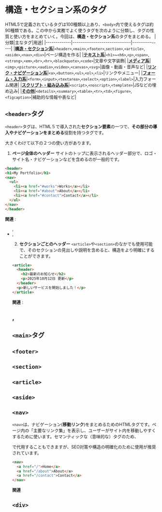 # 構造・セクション系のタグ
HTML5で定義されているタグは100種類以上あり、`<body>`内で使えるタグは約90種類である。この中から実務でよく使うタグを次のように分類し、タグの性質と使い方をまとめていく。今回は、**構造・セクション系**のタグをまとめる。
|分類|主なタグ|用途|
|-------------|------------------------------|---------------|
|[**構造・セクション系**](structure.md)|`<header>`,`<main>`,`<footer>`,`section>`,`<article>`,`<aside>`,`<nav>`,`<div>`|ページ構造を作る|
|[**テキスト系**](text.md)|`<h1>`~`<h6>`,`<p>`,`<span>`,`<strong>`,`<em>`,`<br>`,`<hr>`,`<blockquote>`,`<code>`|文章や文字装飾|
|[**メディア系**](media.md)|`<img>`,`<picture>`,`<audio>`,`<video>`,`<canvas>`,`<svg>`|画像・動画・音声など|
|[**リンク・ナビゲーション系**](link.md)|`<a>`,`<button>`,`<ul>`,`<ol>`,`<li>`|リンクやメニュー|
|[**フォーム・入力系**](form.md)|`<form>`,`<input>`,`<textarea>`,`<select>`,`<option>`,`<label>`|入力フォーム関連|
|[**スクリプト・組み込み系**](script.md)|`<script>`,`<noscript>`,`<template>`|JSなどの埋め込み|
|[**その他**](others.md)|`<details>`,`<summary>`,`<table>`,`<tr>`,`<td>`,`<figure>`,`<figcaption>`|補助的な情報や表など|

## `<header>`タグ
`<header>`タグは、HTML５で導入された**セクション要素**の一つで、**その部分の導入やナビゲーションをまとめる**役割を持つタグです。

大きくわけて以下の２つの使い方があります。
1. **ページ全体のヘッダー**
  サイトのトップに表示されるヘッダー部分で、ロゴ・サイト名・ナビゲーションなどを含めるのが一般的です。
  ```html
  <header>
  <h1>My Portfolio</h1>
  <nav>
    <ul>
      <li><a href="#works">Works</a></li>
      <li><a href="#about">About</a></li>
      <li><a href="#contact">Contact</a></li>
    </ul>
  </nav>
</header>
```
**関連** : [<ul>](topics/HTML/body/link.md) , [<li>](topics/HTML/body/link.md) , [<a>](topics/HTML/body/link.md)

2. **セクションごとのヘッダー**
`<article>`や`<section>`のなかでも使用可能で、そのセクションの見出しや説明を含めると、構造をより明確にすることができます。
```html
<article>
  <header>
    <h2>最新のお知らせ</h2>
    <p>2025年10月12日 更新</p>
  </header>
  <p>新しいサービスを開始しました！</p>
</article>
```
**関連** : [<h2>](topics/HTML/body/text.md) , [<p>](topics/HTML/body/text.md)

## `<main>`タグ

## `<footer>`

## `<section>`


## `<article>`


## `<aside>`


## `<nav>`
`<nav>`は、ナビゲーション(**移動リンク**)をまとめるためのHTMLタグです。ページ内の「主要なリンク集」を表示し、ユーザーがサイト内を移動しやすくするために使います。セマンティックな（意味的な）タグのため、<div>で代用することもできますが、SEO対策や構造の明確化のために使用が推奨されています。
```html
<nav>
  <a href="/">Home</a>
  <a href="/about">About</a>
  <a href="/contact">Contact</a>
</nav>
```
**関連** [<a>](link.md)
## `<div>`


